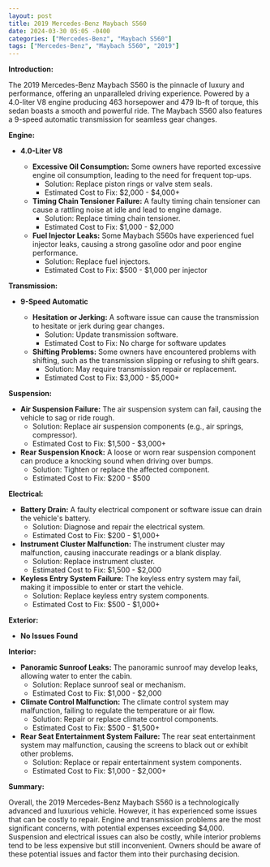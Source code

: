 ```yaml
---
layout: post
title: 2019 Mercedes-Benz Maybach S560
date: 2024-03-30 05:05 -0400
categories: ["Mercedes-Benz", "Maybach S560"]
tags: ["Mercedes-Benz", "Maybach S560", "2019"]
---
```

**Introduction:**

The 2019 Mercedes-Benz Maybach S560 is the pinnacle of luxury and performance, offering an unparalleled driving experience. Powered by a 4.0-liter V8 engine producing 463 horsepower and 479 lb-ft of torque, this sedan boasts a smooth and powerful ride. The Maybach S560 also features a 9-speed automatic transmission for seamless gear changes.

**Engine:**

* **4.0-Liter V8**

  * **Excessive Oil Consumption:** Some owners have reported excessive engine oil consumption, leading to the need for frequent top-ups.
    * Solution: Replace piston rings or valve stem seals.
    * Estimated Cost to Fix: $2,000 - $4,000+
  * **Timing Chain Tensioner Failure:** A faulty timing chain tensioner can cause a rattling noise at idle and lead to engine damage.
    * Solution: Replace timing chain tensioner.
    * Estimated Cost to Fix: $1,000 - $2,000
  * **Fuel Injector Leaks:** Some Maybach S560s have experienced fuel injector leaks, causing a strong gasoline odor and poor engine performance.
    * Solution: Replace fuel injectors.
    * Estimated Cost to Fix: $500 - $1,000 per injector

**Transmission:**

* **9-Speed Automatic**

  * **Hesitation or Jerking:** A software issue can cause the transmission to hesitate or jerk during gear changes.
    * Solution: Update transmission software.
    * Estimated Cost to Fix: No charge for software updates
  * **Shifting Problems:** Some owners have encountered problems with shifting, such as the transmission slipping or refusing to shift gears.
    * Solution: May require transmission repair or replacement.
    * Estimated Cost to Fix: $3,000 - $5,000+

**Suspension:**

* **Air Suspension Failure:** The air suspension system can fail, causing the vehicle to sag or ride rough.
    * Solution: Replace air suspension components (e.g., air springs, compressor).
    * Estimated Cost to Fix: $1,500 - $3,000+
* **Rear Suspension Knock:** A loose or worn rear suspension component can produce a knocking sound when driving over bumps.
    * Solution: Tighten or replace the affected component.
    * Estimated Cost to Fix: $200 - $500

**Electrical:**

* **Battery Drain:** A faulty electrical component or software issue can drain the vehicle's battery.
    * Solution: Diagnose and repair the electrical system.
    * Estimated Cost to Fix: $200 - $1,000+
* **Instrument Cluster Malfunction:** The instrument cluster may malfunction, causing inaccurate readings or a blank display.
    * Solution: Replace instrument cluster.
    * Estimated Cost to Fix: $1,500 - $2,000
* **Keyless Entry System Failure:** The keyless entry system may fail, making it impossible to enter or start the vehicle.
    * Solution: Replace keyless entry system components.
    * Estimated Cost to Fix: $500 - $1,000+

**Exterior:**

* **No Issues Found**

**Interior:**

* **Panoramic Sunroof Leaks:** The panoramic sunroof may develop leaks, allowing water to enter the cabin.
    * Solution: Replace sunroof seal or mechanism.
    * Estimated Cost to Fix: $1,000 - $2,000
* **Climate Control Malfunction:** The climate control system may malfunction, failing to regulate the temperature or air flow.
    * Solution: Repair or replace climate control components.
    * Estimated Cost to Fix: $500 - $1,500+
* **Rear Seat Entertainment System Failure:** The rear seat entertainment system may malfunction, causing the screens to black out or exhibit other problems.
    * Solution: Replace or repair entertainment system components.
    * Estimated Cost to Fix: $1,000 - $2,000+

**Summary:**

Overall, the 2019 Mercedes-Benz Maybach S560 is a technologically advanced and luxurious vehicle. However, it has experienced some issues that can be costly to repair. Engine and transmission problems are the most significant concerns, with potential expenses exceeding $4,000. Suspension and electrical issues can also be costly, while interior problems tend to be less expensive but still inconvenient. Owners should be aware of these potential issues and factor them into their purchasing decision.
